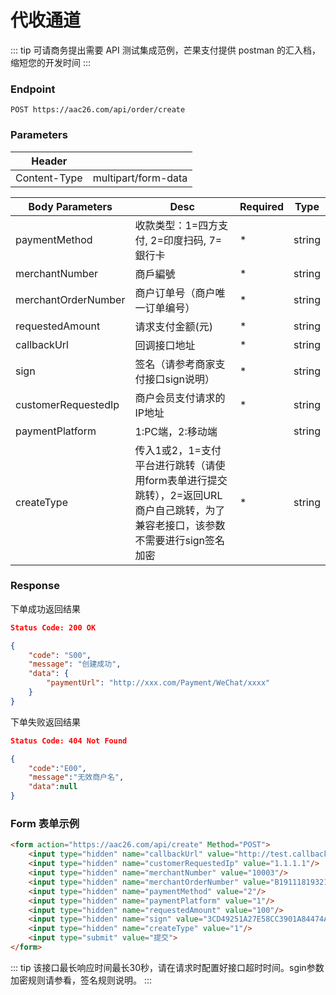# 代收通道

::: tip
可请商务提出需要 API 测试集成范例，芒果支付提供 postman 的汇入档，缩短您的开发时间
:::

### Endpoint

```
POST https://aac26.com/api/order/create
```

### Parameters

| Header                |                            |
| --------------------- | -------------------------- |
| Content-Type          | multipart/form-data        |


| Body Parameters       |Desc                               | Required | Type |
| --------------------- | --------------------------        |-------  | -------   |
| paymentMethod         | 收款类型：1=四方支付, 2=印度扫码, 7=銀行卡      | *       | string |
| merchantNumber        | 商戶編號                           | *       | string |
| merchantOrderNumber   | 商户订单号（商户唯一订单编号）       | *       | string |
| requestedAmount       | 请求支付金额(元)                   | *       | string |
| callbackUrl           | 回调接口地址                       | *       | string |
| sign                  | 签名（请参考商家支付接口sign说明）   | *       | string |
| customerRequestedIp   | 商户会员支付请求的IP地址            | *       | string |
| paymentPlatform       | 1:PC端，2:移动端                   |         | string |
| createType            | 传入1或2，1=支付平台进行跳转（请使用form表单进行提交跳转），2=返回URL商户自己跳转，为了兼容老接口，该参数不需要进行sign签名加密      | *       | string |

### Response
下单成功返回结果
```json
Status Code: 200 OK

{
    "code": "S00",
    "message": "创建成功",
    "data": {
        "paymentUrl": "http://xxx.com/Payment/WeChat/xxxx"
    }
}
```
下单失败返回结果
```json
Status Code: 404 Not Found

{
    "code":"E00",
    "message":"无效商户名",
    "data":null
}
```

### Form 表单示例

```html
<form action="https://aac26.com/api/create" Method="POST">
    <input type="hidden" name="callbackUrl" value="http://test.callback.com/callback"/>
    <input type="hidden" name="customerRequestedIp" value="1.1.1.1"/>
    <input type="hidden" name="merchantNumber" value="10003"/>
    <input type="hidden" name="merchantOrderNumber" value="B19111819321409725964"/>
    <input type="hidden" name="paymentMethod" value="2"/>
    <input type="hidden" name="paymentPlatform" value="1"/>
    <input type="hidden" name="requestedAmount" value="100"/>
    <input type="hidden" name="sign" value="3CD49251A27E58CC3901A84474A6F126"/>
    <input type="hidden" name="createType" value="1"/>
    <input type="submit" value="提交">
</form>
```

::: tip
该接口最长响应时间最长30秒，请在请求时配置好接口超时时间。sgin参数加密规则请参看，签名规则说明。
:::